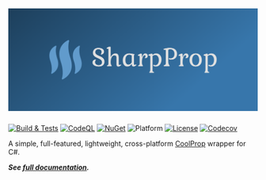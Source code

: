 # ![SharpProp](https://raw.githubusercontent.com/portyanikhin/SharpProp/master/SharpProp/pictures/header.png)

[![Build & Tests](https://github.com/portyanikhin/SharpProp/actions/workflows/build-tests.yml/badge.svg)](https://github.com/portyanikhin/SharpProp/actions/workflows/build-tests.yml)
[![CodeQL](https://github.com/portyanikhin/SharpProp/actions/workflows/codeql-analysis.yml/badge.svg)](https://github.com/portyanikhin/SharpProp/actions/workflows/codeql-analysis.yml)
[![NuGet](https://img.shields.io/nuget/v/SharpProp)](https://www.nuget.org/packages/SharpProp)
![Platform](https://img.shields.io/badge/platform-win--64%20%7C%20linux--64-lightgrey)
[![License](https://img.shields.io/github/license/portyanikhin/SharpProp)](https://github.com/portyanikhin/SharpProp/blob/master/LICENSE)
[![Codecov](https://codecov.io/gh/portyanikhin/SharpProp/branch/master/graph/badge.svg?token=P3JH3D1L0Q)](https://codecov.io/gh/portyanikhin/SharpProp)

A simple, full-featured, lightweight, cross-platform [CoolProp](http://www.coolprop.org) wrapper for C#.

_**See [full documentation](https://github.com/portyanikhin/SharpProp).**_
